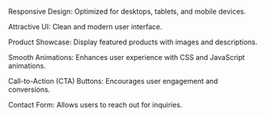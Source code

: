 Responsive Design: Optimized for desktops, tablets, and mobile devices.

Attractive UI: Clean and modern user interface.

Product Showcase: Display featured products with images and descriptions.

Smooth Animations: Enhances user experience with CSS and JavaScript animations.

Call-to-Action (CTA) Buttons: Encourages user engagement and conversions.

Contact Form: Allows users to reach out for inquiries.
